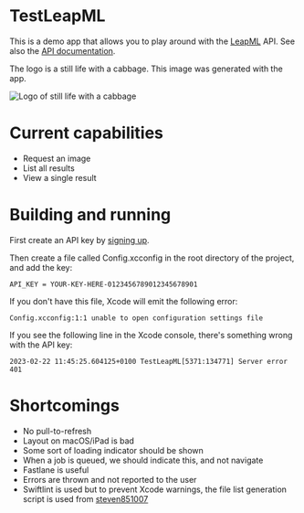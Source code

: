 # TestLeapML

This is a demo app that allows you to play around with the [LeapML](https://www.leapml.dev/)
API. See also the [API documentation](https://docs.leapml.dev/).

The logo is a still life with a cabbage. This image was generated with the app.

![Logo of still life with a cabbage](!https://raw.githubusercontent.com/bvankuik/TestLeapML/main/logo_still_life_with_a_cabbage.png)

# Current capabilities

* Request an image
* List all results
* View a single result

# Building and running

First create an API key by [signing up](https://www.leapml.dev/signup). 

Then create a file called Config.xcconfig in the root directory of the project, and add the key:

    API_KEY = YOUR-KEY-HERE-0123456789012345678901

If you don't have this file, Xcode will emit the following error:

    Config.xcconfig:1:1 unable to open configuration settings file

If you see the following line in the Xcode console, there's something wrong with the API key:

    2023-02-22 11:45:25.604125+0100 TestLeapML[5371:134771] Server error 401

# Shortcomings

* No pull-to-refresh
* Layout on macOS/iPad is bad
* Some sort of loading indicator should be shown
* When a job is queued, we should indicate this, and not navigate
* Fastlane is useful
* Errors are thrown and not reported to the user
* Swiftlint is used but to prevent Xcode warnings, the file list generation script is used from
  [steven851007](https://github.com/steven851007/SwiftLint_build_phase_example#project-setup)

